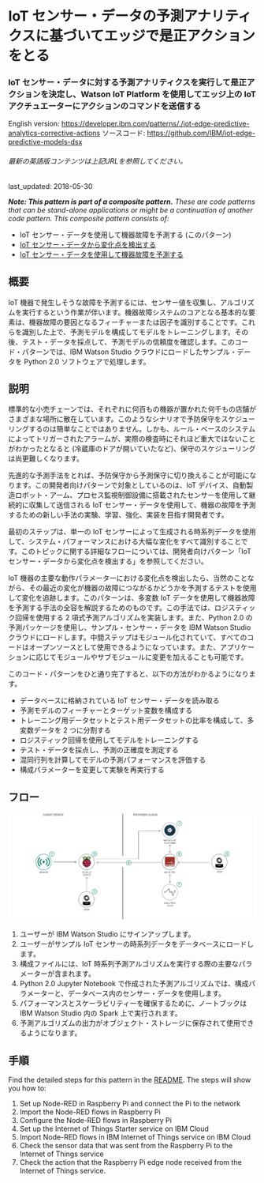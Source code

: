 # IoT センサー・データの予測アナリティクスに基づいてエッジで是正アクションをとる

### IoT センサー・データに対する予測アナリティクスを実行して是正アクションを決定し、Watson IoT Platform を使用してエッジ上の IoT アクチュエーターにアクションのコマンドを送信する

English version: https://developer.ibm.com/patterns/./iot-edge-predictive-analytics-corrective-actions
  ソースコード: https://github.com/IBM/iot-edge-predictive-models-dsx

###### 最新の英語版コンテンツは上記URLを参照してください。
last_updated: 2018-05-30

 
_**Note: This pattern is part of a composite pattern.** These are code patterns that can be stand-alone applications or might be a continuation of another code pattern. This composite pattern consists of:_

* IoT センサー・データを使用して機器故障を予測する (このパターン)
* [IoT センサー・データから変化点を検出する](https://github.com/IBM/japan-technology/blob/main/Code-Patterns/detect-change-points-in-iot-sensor-data/)
* [IoT センサー・データを使用して機器故障を予測する](https://github.com/IBM/japan-technology/blob/main/Code-Patterns/predict-equipment-failure-using-iot-sensor-data/)

## 概要

IoT 機器で発生しそうな故障を予測するには、センサー値を収集し、アルゴリズムを実行するという作業が伴います。機器故障システムのコアとなる基本的な要素は、機器故障の要因となるフィーチャーまたは因子を識別することです。これらを識別した上で、予測モデルを構成してモデルをトレーニングします。その後、テスト・データを採点して、予測モデルの信頼度を確認します。このコード・パターンでは、IBM Watson Studio クラウドにロードしたサンプル・データを Python 2.0 ソフトウェアで処理します。

## 説明

標準的な小売チェーンでは、それぞれに何百もの機器が置かれた何千もの店舗がさまざまな場所に散在しています。このようなシナリオで予防保守をスケジューリングするのは簡単なことではありません。しかも、ルール・ベースのシステムによってトリガーされたアラームが、実際の検査時にそれほど重大ではないことがわかったとなると (冷蔵庫のドアが開いていたなど)、保守のスケジューリングは尚更難しくなります。

先進的な予測手法をとれば、予防保守から予測保守に切り換えることが可能になります。この開発者向けパターンで対象としているのは、IoT デバイス、自動製造ロボット・アーム、プロセス監視制御設備に搭載されたセンサーを使用して継続的に収集して送信される IoT センサー・データを使用して、機器の故障を予測するための新しい手法の実験、学習、強化、実装を目指す開発者です。

最初のステップは、単一の IoT センサーによって生成される時系列データを使用して、システム・パフォーマンスにおける大幅な変化をすべて識別することです。このトピックに関する詳細なフローについては、開発者向けパターン「IoT センサー・データから変化点を検出する」を参照してください。

IoT 機器の主要な動作パラメーターにおける変化点を検出したら、当然のことながら、その最近の変化が機器の故障につながるかどうかを予測するテストを使用して変化を追跡します。このパターンは、多変数 IoT データを使用して機器故障を予測する手法の全容を解説するためのものです。この手法では、ロジスティック回帰を使用する 2 項式予測アルゴリズムを実装します。また、Python 2.0 の予測パッケージを使用し、サンプル・センサー・データを IBM Watson Studio クラウドにロードします。中間ステップはモジュール化されていて、すべてのコードはオープンソースとして使用できるようになっています。また、アプリケーションに応じてモジュールやサブモジュールに変更を加えることも可能です。

このコード・パターンをひと通り完了すると、以下の方法がわかるようになります。

* データベースに格納されている IoT センサー・データを読み取る
* 予測モデルのフィーチャーとターゲット変数を構成する
* トレーニング用データセットとテスト用データセットの比率を構成して、多変数データを 2 つに分割する
* ロジスティック回帰を使用してモデルをトレーニングする
* テスト・データを採点し、予測の正確度を測定する
* 混同行列を計算してモデルの予測パフォーマンスを評価する
* 構成パラメーターを変更して実験を再実行する

## フロー

![フロー](./images/edge-pred-analytics_arch_flow2.png)

1. ユーザーが IBM Watson Studio にサインアップします。
1. ユーザーがサンプル IoT センサーの時系列データをデータベースにロードします。
1. 構成ファイルには、IoT 時系列予測アルゴリズムを実行する際の主要なパラメーターが含まれます。
1. Python 2.0 Jupyter Notebook で作成された予測アルゴリズムでは、構成パラメーターと、データベース内のセンサー・データを使用します。
1. パフォーマンスとスケーラビリティーを確保するために、ノートブックは IBM Watson Studio 内の Spark 上で実行されます。
1. 予測アルゴリズムの出力がオブジェクト・ストレージに保存されて使用できるようになります。

## 手順

Find the detailed steps for this pattern in the [README](https://github.com/IBM/iot-edge-predictive-models-dsx/blob/master/README.md). The steps will show you how to:

1. Set up Node-RED in Raspberry Pi and connect the Pi to the network
1. Import the Node-RED flows in Raspberry Pi
1. Configure the Node-RED flows in Raspberry Pi
1. Set up the Internet of Things Starter service on IBM Cloud
1. Import Node-RED flows in IBM Internet of Things service on IBM Cloud
1. Check the sensor data that was sent from the Raspberry Pi to the Internet of Things service
1. Check the action that the Raspberry Pi edge node received from the Internet of Things service.
